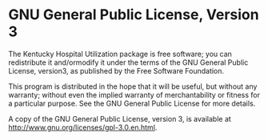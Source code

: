 # GNU General Public License, Version 3

The Kentucky Hospital Utilization package is free software; you can redistribute it and/ormodify it under the terms of the GNU General Public License, version3, as published by the Free Software Foundation.

This program is distributed in the hope that it will be useful, but without any warranty; without even the implied warranty of merchantability or fitness for a particular purpose.  See the GNU General Public License for more details.

A copy of the GNU General Public License, version 3, is available at http://www.gnu.org/licenses/gpl-3.0.en.html.
